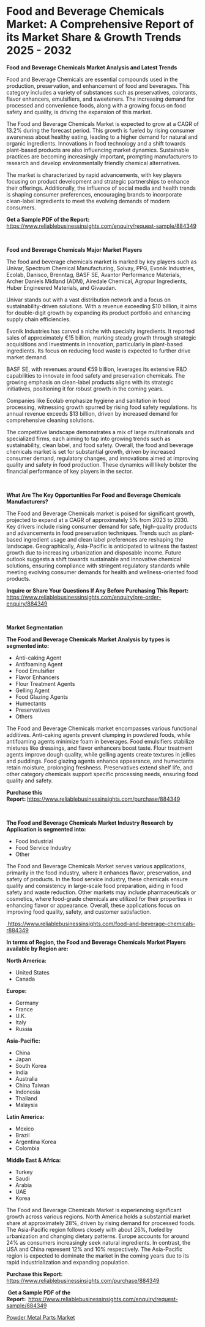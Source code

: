 <p><h1>Food and Beverage Chemicals Market: A Comprehensive Report of its Market Share & Growth Trends 2025 - 2032</h1></p><p><strong>Food and Beverage Chemicals Market Analysis and Latest Trends</strong></p>
<p><p>Food and Beverage Chemicals are essential compounds used in the production, preservation, and enhancement of food and beverages. This category includes a variety of substances such as preservatives, colorants, flavor enhancers, emulsifiers, and sweeteners. The increasing demand for processed and convenience foods, along with a growing focus on food safety and quality, is driving the expansion of this market.</p><p>The Food and Beverage Chemicals Market is expected to grow at a CAGR of 13.2% during the forecast period. This growth is fueled by rising consumer awareness about healthy eating, leading to a higher demand for natural and organic ingredients. Innovations in food technology and a shift towards plant-based products are also influencing market dynamics. Sustainable practices are becoming increasingly important, prompting manufacturers to research and develop environmentally friendly chemical alternatives. </p><p>The market is characterized by rapid advancements, with key players focusing on product development and strategic partnerships to enhance their offerings. Additionally, the influence of social media and health trends is shaping consumer preferences, encouraging brands to incorporate clean-label ingredients to meet the evolving demands of modern consumers.</p></p>
<p><strong>Get a Sample PDF of the Report:&nbsp;</strong> <a href="https://www.reliablebusinessinsights.com/enquiry/request-sample/884349?utm_campaign=3113&utm_medium=2&utm_source=Github&utm_content=ia&utm_term=31032025&utm_id=food-and-beverage-chemicals">https://www.reliablebusinessinsights.com/enquiry/request-sample/884349</a></p>
<p>&nbsp;</p>
<p><strong>Food and Beverage Chemicals Major Market Players</strong></p>
<p><p>The food and beverage chemicals market is marked by key players such as Univar, Spectrum Chemical Manufacturing, Solvay, PPG, Evonik Industries, Ecolab, Danisco, Brenntag, BASF SE, Avantor Performance Materials, Archer Daniels Midland (ADM), Airedale Chemical, Agropur Ingredients, Huber Engineered Materials, and Givaudan. </p><p>Univar stands out with a vast distribution network and a focus on sustainability-driven solutions. With a revenue exceeding $10 billion, it aims for double-digit growth by expanding its product portfolio and enhancing supply chain efficiencies. </p><p>Evonik Industries has carved a niche with specialty ingredients. It reported sales of approximately €15 billion, marking steady growth through strategic acquisitions and investments in innovation, particularly in plant-based ingredients. Its focus on reducing food waste is expected to further drive market demand.</p><p>BASF SE, with revenues around €59 billion, leverages its extensive R&D capabilities to innovate in food safety and preservation chemicals. The growing emphasis on clean-label products aligns with its strategic initiatives, positioning it for robust growth in the coming years.</p><p>Companies like Ecolab emphasize hygiene and sanitation in food processing, witnessing growth spurred by rising food safety regulations. Its annual revenue exceeds $13 billion, driven by increased demand for comprehensive cleaning solutions.</p><p>The competitive landscape demonstrates a mix of large multinationals and specialized firms, each aiming to tap into growing trends such as sustainability, clean label, and food safety. Overall, the food and beverage chemicals market is set for substantial growth, driven by increased consumer demand, regulatory changes, and innovations aimed at improving quality and safety in food production. These dynamics will likely bolster the financial performance of key players in the sector.</p></p>
<p>&nbsp;</p>
<p><strong>What Are The Key Opportunities For Food and Beverage Chemicals Manufacturers?</strong></p>
<p><p>The Food and Beverage Chemicals market is poised for significant growth, projected to expand at a CAGR of approximately 5% from 2023 to 2030. Key drivers include rising consumer demand for safe, high-quality products and advancements in food preservation techniques. Trends such as plant-based ingredient usage and clean label preferences are reshaping the landscape. Geographically, Asia-Pacific is anticipated to witness the fastest growth due to increasing urbanization and disposable income. Future outlook suggests a shift towards sustainable and innovative chemical solutions, ensuring compliance with stringent regulatory standards while meeting evolving consumer demands for health and wellness-oriented food products.</p></p>
<p><strong>Inquire or Share Your Questions If Any Before Purchasing This Report:</strong> <a href="https://www.reliablebusinessinsights.com/enquiry/pre-order-enquiry/884349?utm_campaign=3113&utm_medium=2&utm_source=Github&utm_content=ia&utm_term=31032025&utm_id=food-and-beverage-chemicals">https://www.reliablebusinessinsights.com/enquiry/pre-order-enquiry/884349</a></p>
<p>&nbsp;</p>
<p><strong>Market Segmentation</strong></p>
<p><strong>The Food and Beverage Chemicals Market Analysis by types is segmented into:</strong></p>
<p><ul><li>Anti-caking Agent</li><li>Antifoaming Agent</li><li>Food Emulsifier</li><li>Flavor Enhancers</li><li>Flour Treatment Agents</li><li>Gelling Agent</li><li>Food Glazing Agents</li><li>Humectants</li><li>Preservatives</li><li>Others</li></ul></p>
<p><p>The Food and Beverage Chemicals market encompasses various functional additives. Anti-caking agents prevent clumping in powdered foods, while antifoaming agents minimize foam in beverages. Food emulsifiers stabilize mixtures like dressings, and flavor enhancers boost taste. Flour treatment agents improve dough quality, while gelling agents create textures in jellies and puddings. Food glazing agents enhance appearance, and humectants retain moisture, prolonging freshness. Preservatives extend shelf life, and other category chemicals support specific processing needs, ensuring food quality and safety.</p></p>
<p><strong>Purchase this Report:&nbsp;</strong><a href="https://www.reliablebusinessinsights.com/purchase/884349?utm_campaign=3113&utm_medium=2&utm_source=Github&utm_content=ia&utm_term=31032025&utm_id=food-and-beverage-chemicals">https://www.reliablebusinessinsights.com/purchase/884349</a></p>
<p>&nbsp;</p>
<p><strong>The Food and Beverage Chemicals Market Industry Research by Application is segmented into:</strong></p>
<p><ul><li>Food Industrial</li><li>Food Service Industry</li><li>Other</li></ul></p>
<p><p>The Food and Beverage Chemicals Market serves various applications, primarily in the food industry, where it enhances flavor, preservation, and safety of products. In the food service industry, these chemicals ensure quality and consistency in large-scale food preparation, aiding in food safety and waste reduction. Other markets may include pharmaceuticals or cosmetics, where food-grade chemicals are utilized for their properties in enhancing flavor or appearance. Overall, these applications focus on improving food quality, safety, and customer satisfaction.</p></p>
<p><a href="https://www.reliablebusinessinsights.com/food-and-beverage-chemicals-r884349?utm_campaign=3113&utm_medium=2&utm_source=Github&utm_content=ia&utm_term=31032025&utm_id=food-and-beverage-chemicals">&nbsp;https://www.reliablebusinessinsights.com/food-and-beverage-chemicals-r884349</a></p>
<p><strong>In terms of Region, the Food and Beverage Chemicals Market Players available by Region are:</strong></p>
<p>
    <p> <strong> North America: </strong>
        <ul>
            <li>United States</li>
            <li>Canada</li>
        </ul>
        </p> 
    <p> <strong> Europe: </strong>
        <ul>
            <li>Germany</li>
            <li>France</li>
            <li>U.K.</li>
            <li>Italy</li>
            <li>Russia</li>
        </ul>
        </p> 
    <p> <strong> Asia-Pacific: </strong>
        <ul>
            <li>China</li>
            <li>Japan</li>
            <li>South Korea</li>
            <li>India</li>
            <li>Australia</li>
            <li>China Taiwan</li>
            <li>Indonesia</li>
            <li>Thailand</li>
            <li>Malaysia</li>
        </ul>
        </p> 
    <p> <strong> Latin America: </strong>
        <ul>
            <li>Mexico</li>
            <li>Brazil</li>
            <li>Argentina Korea</li>
            <li>Colombia</li>
        </ul>
        </p> 
    <p> <strong> Middle East & Africa: </strong>
        <ul>
            <li>Turkey</li>
            <li>Saudi</li>
            <li>Arabia</li>
            <li>UAE</li>
            <li>Korea</li>
        </ul>
    </p>
    </p>
<p><p>The Food and Beverage Chemicals Market is experiencing significant growth across various regions. North America holds a substantial market share at approximately 28%, driven by rising demand for processed foods. The Asia-Pacific region follows closely with about 26%, fueled by urbanization and changing dietary patterns. Europe accounts for around 24% as consumers increasingly seek natural ingredients. In contrast, the USA and China represent 12% and 10% respectively. The Asia-Pacific region is expected to dominate the market in the coming years due to its rapid industrialization and expanding population.</p></p>
<p><strong>Purchase this Report: </strong><a href="https://www.reliablebusinessinsights.com/purchase/884349?utm_campaign=3113&utm_medium=2&utm_source=Github&utm_content=ia&utm_term=31032025&utm_id=food-and-beverage-chemicals">https://www.reliablebusinessinsights.com/purchase/884349</a></p>
<p>&nbsp;<strong>Get a Sample PDF of the Report:&nbsp;&nbsp;</strong><a href="https://www.reliablebusinessinsights.com/enquiry/request-sample/884349?utm_campaign=3113&utm_medium=2&utm_source=Github&utm_content=ia&utm_term=31032025&utm_id=food-and-beverage-chemicals">https://www.reliablebusinessinsights.com/enquiry/request-sample/884349</a></p>
<p><strong></strong></p>
<p><p><a href="https://github.com/donkalucine10/Market-Research-Report-List-1/blob/main/powder-metal-parts-market.md?utm_campaign=3113&utm_medium=2&utm_source=Github&utm_content=ia&utm_term=31032025&utm_id=food-and-beverage-chemicals">Powder Metal Parts Market</a></p></p>